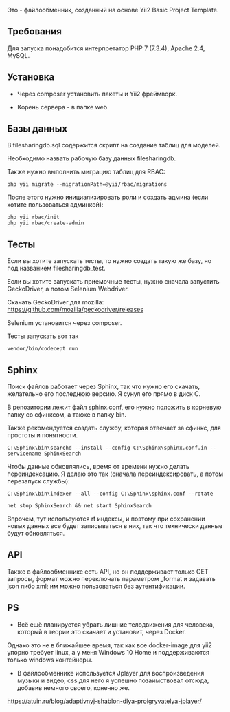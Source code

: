 Это - файлообменник, созданный на основе Yii2 Basic Project Template.

Требования
------------

Для запуска понадобится интерпретатор PHP 7 (7.3.4), Apache 2.4, MySQL.

Установка
------------

 - Через composer установить пакеты и Yii2 фреймворк.
 
 - Корень сервера - в папке web.

## Базы данных

В filesharingdb.sql содержится скрипт на создание таблиц для моделей.

Необходимо назвать рабочую базу данных filesharingdb.

Также нужно выполнить миграцию таблиц для RBAC:

    php yii migrate --migrationPath=@yii/rbac/migrations

После этого нужно инициализировать роли и создать админа (если хотите пользоваться админкой):

    php yii rbac/init
    php yii rbac/create-admin

## Тесты

Если вы хотите запускать тесты, то нужно создать такую же базу, но под названием filesharingdb_test.

Если вы хотите запускать приемочные тесты, нужно сначала запустить GeckoDriver, а потом Selenium Webdriver.

Скачать GeckoDriver для mozilla: <a>https://github.com/mozilla/geckodriver/releases</a>

Selenium установится через composer.

Тесты запускать вот так

    vendor/bin/codecept run

## Sphinx

Поиск файлов работает через Sphinx, так что нужно его скачать, желательно его последнюю версию. Я сунул его прямо в диск C.

В репозитории лежит файл sphinx.conf, его нужно положить в корневую папку со сфинксом, а также в папку bin.

Также рекомендуется создать службу, которая отвечает за сфинкс, для простоты и понятности.

    C:\Sphinx\bin\searchd --install --config C:\Sphinx\sphinx.conf.in --servicename SphinxSearch

Чтобы данные обновлялись, время от времени нужно делать переиндексацию. Я делаю это так (сначала переиндексировать, а потом перезапуск службы):

    C:\Sphinx\bin\indexer --all --config C:\Sphinx\sphinx.conf --rotate

    net stop SphinxSearch && net start SphinxSearch

Впрочем, тут используются rt индексы, и поэтому при сохранении новых данных все будет записываться в них, так что технически данные будут обновляться.

API
------------

Также в файлообменнике есть API, но он поддерживает только GET запросы, формат можно переключать параметром _format и задавать json либо xml; им можно пользоваться без аутентификации.

PS
------------
 - Всё ещё планируется убрать лишние телодвижения для человека, который в теории это скачает и установит, через Docker.

Однако это не в ближайшее время, так как все docker-image для yii2 упорно требует linux, а у меня Windows 10 Home и поддерживаются только windows контейнеры.

 - В файлообменнике используется Jplayer для воспроизведения музыки и видео, css для него я успешно позаимствовал отсюда, добавив немного своего, конечно же.

<a>https://atuin.ru/blog/adaptivnyj-shablon-dlya-proigryvatelya-jplayer/</a>